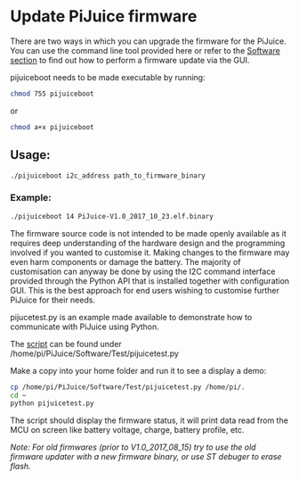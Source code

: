 # Update PiJuice firmware

There are two ways in which you can upgrade the firmware for the PiJuice. You can use the command line tool provided here or refer to the [Software section](https://github.com/PiSupply/PiJuice/tree/master/Software) to find out how to perform a firmware update via the GUI. 

pijuiceboot needs to be made executable by running:
```bash
chmod 755 pijuiceboot
```
or
```bash
chmod a+x pijuiceboot
```
## Usage:
```text
./pijuiceboot i2c_address path_to_firmware_binary
```

### Example:
```bash
./pijuiceboot 14 PiJuice-V1.0_2017_10_23.elf.binary
```

The firmware source code is not intended to be made openly available as it requires deep understanding of the hardware design and the programming involved if you wanted to customise it. Making changes to the firmware may even harm components or damage the battery.
The majority of customisation can anyway be done by using the I2C command interface provided through the Python API that is installed together with configuration GUI. This is the best approach for end users wishing to customise further PiJuice for their needs.

pijucetest.py is an example made available to demonstrate how to communicate with PiJuice using Python.

The [script](https://github.com/PiSupply/PiJuice/blob/master/Software/Test/pijuicetest.py) can be found under /home/pi/PiJuice/Software/Test/pijuicetest.py

Make a copy into your home folder and run it to see a display a demo:
```bash
cp /home/pi/PiJuice/Software/Test/pijuicetest.py /home/pi/.
cd ~
python pijuicetest.py
```
The script should display the firmware status, it will print data read from the MCU on screen like battery voltage, charge, battery profile, etc.

*Note: For old firmwares (prior to V1.0_2017_08_15) try to use the old firmware updater with a new firmware binary, or use ST debuger to erase flash.*